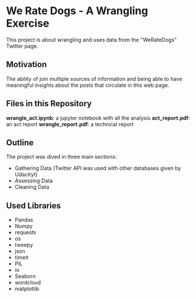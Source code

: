 # We Rate Dogs - A Wrangling Exercise

This project is about wrangling and uses data from the "WeRateDogs" Twitter
page.

## Motivation
The ability of join multiple sources of information and being able to have meaningful
insights about the posts that circulate in this web page.

## Files in this Repository
**wrangle_act.ipynb**: a jupyter notebook with all the analysis
**act_report.pdf**: an act report
**wrangle_report.pdf**: a technical report

## Outline
The project was dived in three main sections:
- Gathering Data (Twitter API was used with other databases given by Udacityt)
- Assessing Data
- Cleaning Data

## Used Libraries
- Pandas
- Numpy
- requests
- os
- tweepy
- json
- timeit
- PIL
- io
- Seaborn
- wordcloud
- matplotlib
